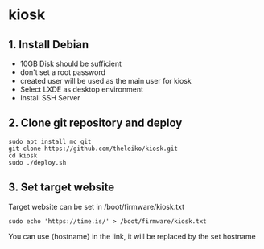 # kiosk
 
## 1. Install Debian
- 10GB Disk should be sufficient
- don't set a root password
- created user will be used as the main user for kiosk
- Select LXDE as desktop environment
- Install SSH Server

## 2. Clone git repository and deploy
    sudo apt install mc git
    git clone https://github.com/theleiko/kiosk.git
    cd kiosk
    sudo ./deploy.sh

## 3. Set target website
Target website can be set in /boot/firmware/kiosk.txt

    sudo echo 'https://time.is/' > /boot/firmware/kiosk.txt

You can use {hostname} in the link, it will be replaced by the set hostname